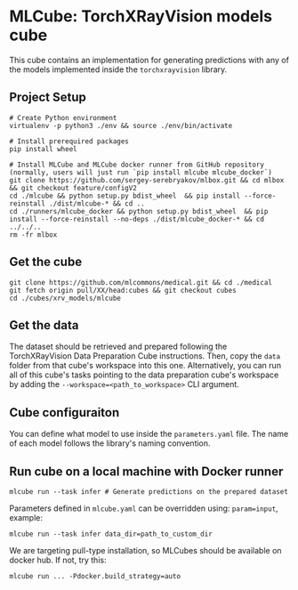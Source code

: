 # MLCube: TorchXRayVision models cube
This cube contains an implementation for generating predictions with any of the models implemented inside the `torchxrayvision` library.

## Project Setup
```
# Create Python environment 
virtualenv -p python3 ./env && source ./env/bin/activate

# Install prerequired packages
pip install wheel

# Install MLCube and MLCube docker runner from GitHub repository (normally, users will just run `pip install mlcube mlcube_docker`)
git clone https://github.com/sergey-serebryakov/mlbox.git && cd mlbox && git checkout feature/configV2
cd ./mlcube && python setup.py bdist_wheel  && pip install --force-reinstall ./dist/mlcube-* && cd ..
cd ./runners/mlcube_docker && python setup.py bdist_wheel  && pip install --force-reinstall --no-deps ./dist/mlcube_docker-* && cd ../../..
rm -fr mlbox
```

## Get the cube
```
git clone https://github.com/mlcommons/medical.git && cd ./medical
git fetch origin pull/XX/head:cubes && git checkout cubes
cd ./cubes/xrv_models/mlcube
```

## Get the data
The dataset should be retrieved and prepared following the TorchXRayVision Data Preparation Cube instructions. Then, copy the `data` folder from that cube's workspace into this one. Alternatively, you can run all of this cube's tasks pointing to the data preparation cube's workspace by adding the `--workspace=<path_to_workspace>` CLI argument.

## Cube configuraiton
You can define what model to use inside the `parameters.yaml` file. The name of each model follows the library's naming convention.

## Run cube on a local machine with Docker runner
```
mlcube run --task infer # Generate predictions on the prepared dataset
```

Parameters defined in `mlcube.yaml` can be overridden using: `param=input`, example:

```
mlcube run --task infer data_dir=path_to_custom_dir
```

We are targeting pull-type installation, so MLCubes should be available on docker hub. If not, try this:

```
mlcube run ... -Pdocker.build_strategy=auto
```